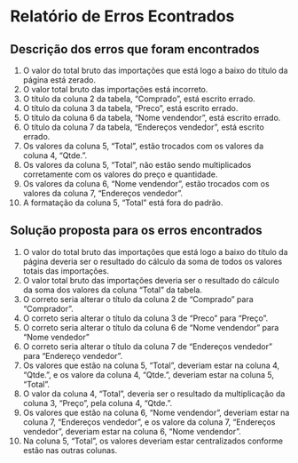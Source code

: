# Relatório de Erros Econtrados


## Descrição dos erros que foram encontrados

1.	O valor do total bruto das importações que está logo a baixo do título da página está zerado.
2.	O valor total bruto das importações está incorreto.
3.	O título da coluna 2 da tabela, “Comprado”, está escrito errado.
4.	O título da coluna 3 da tabela, “Preco”, está escrito errado.
5.	O título da coluna 6 da tabela, “Nome vendendor”, está escrito errado.
6.	O título da coluna 7 da tabela, “Endereços vendedor”, está escrito errado.
7.	Os valores da coluna 5, “Total”, estão trocados com os valores da coluna 4, “Qtde.”.
8.	Os valores da coluna 5, “Total”, não estão sendo multiplicados corretamente com os valores do preço e quantidade.
9.	Os valores da coluna 6, “Nome vendendor”, estão trocados com os valores da coluna 7, “Endereços vendedor”.
10.	A formatação da coluna 5, “Total” está fora do padrão.

## Solução proposta para os erros encontrados

1.	O valor do total bruto das importações que está logo a baixo do título da página deveria ser o resultado do cálculo da soma de todos os valores totais das importações.
2.	O valor total bruto das importações deveria ser o resultado do cálculo da soma dos valores da coluna “Total” da tabela.
3.	O correto seria alterar o título da coluna 2 de “Comprado” para “Comprador”.
4.	O correto seria alterar o título da coluna 3 de “Preco” para “Preço”.
5.	O correto seria alterar o título da coluna 6 de “Nome vendendor” para “Nome vendedor”
6.	O correto seria alterar o título da coluna 7 de “Endereços vendedor” para “Endereço vendedor”.
7.	Os valores que estão na coluna 5, “Total”, deveriam estar na coluna 4, “Qtde.”, e os valore da coluna 4, “Qtde.”, deveriam estar na coluna 5, “Total”.
8.	O valor da coluna 4, “Total”, deveria ser o resultado da multiplicação da coluna 3, “Preço”, pela coluna 4, “Qtde.”.  
9.	Os valores que estão na coluna 6, “Nome vendendor”, deveriam estar na coluna 7, “Endereços vendedor”, e os valore da coluna 7, “Endereços vendedor”, deveriam estar na coluna 6, “Nome vendendor”.
10.	Na coluna 5, “Total”, os valores deveriam estar centralizados conforme estão nas outras colunas.

